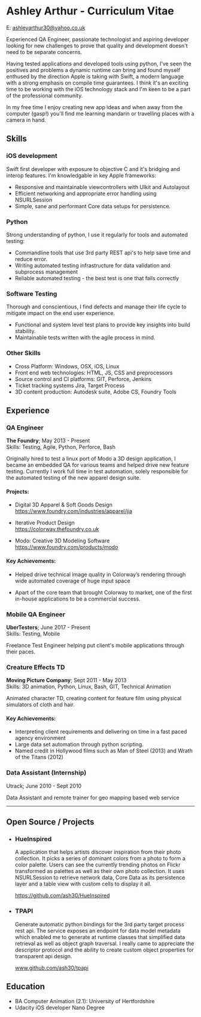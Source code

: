 # Ashley Arthur - Curriculum Vitae

E: ashleyarthur30@yahoo.co.uk

Experienced QA Engineer, passionate technologist and aspiring developer looking for new challenges
to prove that quality and development doesn't need to be separate concerns.

Having tested applications and developed tools using python, I’ve seen the positives and problems a dynamic runtime can bring and found myself enthused by the direction Apple is taking with Swift, a modern language with a strong emphasis on compile time guarantees. I think it's an exciting time to be working with the iOS technology stack and I'm keen to be a part of the professional community.

In my free time I enjoy creating new app ideas and when away from the computer (gasp!) you'll find me learning mandarin or travelling places with a camera in hand.

## Skills 

### iOS development 

Swift first developer with exposure to objective C and it's bridging and interop features. I'm knowledgable in key Apple frameworks:

- Responsive and maintainable viewcontrollers with UIkit and Autolayout
- Efficient networking and appropriate error handling using NSURLSession
- Simple, sane and performant Core data setups for persistence.

### Python

Strong understanding of python, I use it regularly for tools and automated testing:

- Commandline tools that use 3rd party REST api's to help save time and reduce error.
- Writing automated testing infrastructure for data validation and subprocess management 
- Reliable automated testing - the best test is one that fails correctly

### Software Testing

Thorough and conscientious, I find defects and manage their life cycle to mitigate impact on the end user experience.

- Functional and system level test plans to provide key insights into build stability.
- Maintainable tests written with the agile process in mind.


### Other Skills 
- Cross Platform: Windows, OSX, iOS, Linux 
- Front end web technologies: HTML, JS, CSS and preprocessors 
- Source control and CI platforms: GIT, Perforce, Jenkins 
- Ticket tracking systems Jira, Target Process 
- 3D content production: Autodesk suite, Adobe CS, Foundry Tools 

## Experience 
### QA Engineer 
__The Foundry__; May 2013 - Present <br>
<span class=skills_list> Skills: Testing, Agile, Python, Perforce, Bash </span>

Originally hired to test a linux port of Modo a 3D design application, I became an embedded QA for various teams and helped drive new feature testing. Currently I work full time in test automation, solely responsible for the automated testing of the new apparel design suite.

#### Projects:
* Digital 3D Apparel & Soft Goods Design
  <br><a href="https://www.foundry.com/industries/apparel/jia">https://www.foundry.com/industries/apparel/jia</a>
  
* Iterative Product Design
  <br><a href="https://colorway.thefoundry.co.uk/">https://colorway.thefoundry.co.uk</a>
  
* Modo: Creative 3D Modeling Software
  <br><a href="https://www.foundry.com/products/modo">https://www.foundry.com/products/modo</a>
 

#### Key Achievements: 

* Helped drive technical image quality in Colorway’s rendering through wide automated coverage of huge input space

* Apart of the core team that brought Colorway to market, one of the first in-house applications to be a commercial success.

### Mobile QA Engineer
__UberTesters__; June 2017 - Present <br>
<span class=skills_list> Skills: Testing, Mobile  </span>

Freelance Test Engineer helping put client's mobile applications through their paces. 


### Creature Effects TD 
__Moving Picture Company__; Sept 2011 - May 2013 <br>
<span class=skills_list> Skills: 3D animation, Python, Linux, Bash, GIT, Technical Animation </span>

Animated character TD, creating content for feature film using physical simulators of cloth and hair.

#### Key Achievements:

* Interpreting client requirements and delivering on time in a fast paced agency environment
* Large data set automation through python scripting.
* Named credit in Hollywood films such as Man of Steel (2013) and Wrath of the Titans (2012) 

### Data Assistant (Internship)
Utrack; June 2010 - Sept 2010

Data Assistant and remote trainer for geo mapping based web service 

-----------------

## Open Source / Projects

* ### HueInspired
  A application that helps artists discover inspiration from their photo collection. It picks a series of dominant colors from a photo to form a color palette. Users can see the currently trending photos on Flickr transformed as palettes as well as their own photo collection. It uses NSURLSession to retrieve network data, Core Data as its persistence layer and a table view with custom cells to display it all. 
  
  <a href="https://github.com/ash30/HueInspired">https://github.com/ash30/HueInspired</a>

* ### TPAPI
  Generate automatic python bindings for the 3rd party target process rest api. The service exposes an endpoint for data model metadata which enabled me to generate at runtime classes that simplified data retrieval as well as object graph traversal. I really came to appreciate the descriptor protocol and the ability to create custom object properties for transparent api design. 
  
  <a href="http://www.github.com/ash30/tpapi">www.github.com/ash30/tpapi</a>

## Education
* BA Computer Animation (2.1): University of Hertfordshire
* Udacity iOS developer Nano Degree 
